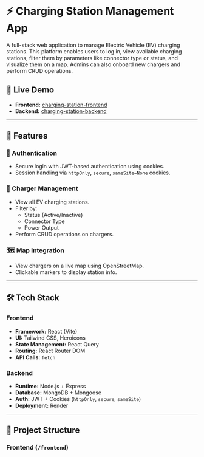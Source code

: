 # ⚡ Charging Station Management App

A full-stack web application to manage Electric Vehicle (EV) charging stations. This platform enables users to log in, view available charging stations, filter them by parameters like connector type or status, and visualize them on a map. Admins can also onboard new chargers and perform CRUD operations.

## 🔗 Live Demo

- **Frontend:** [charging-station-frontend](https://charging-station-frontend-sage.vercel.app)
- **Backend:** [charging-station-backend](https://chargingstation-backend-1.onrender.com)

---

## 🚀 Features

### 👥 Authentication
- Secure login with JWT-based authentication using cookies.
- Session handling via `httpOnly`, `secure`, `sameSite=None` cookies.

### 🔌 Charger Management
- View all EV charging stations.
- Filter by:
  - Status (Active/Inactive)
  - Connector Type
  - Power Output
- Perform CRUD operations on chargers.

### 🗺️ Map Integration
- View chargers on a live map using OpenStreetMap.
- Clickable markers to display station info.

---

## 🛠️ Tech Stack

### Frontend
- **Framework:** React (Vite)
- **UI:** Tailwind CSS, Heroicons
- **State Management:** React Query
- **Routing:** React Router DOM
- **API Calls:** `fetch`

### Backend
- **Runtime:** Node.js + Express
- **Database:** MongoDB + Mongoose
- **Auth:** JWT + Cookies (`httpOnly`, `secure`, `sameSite`)
- **Deployment:** Render

---

## 📁 Project Structure

### Frontend (`/frontend`)
